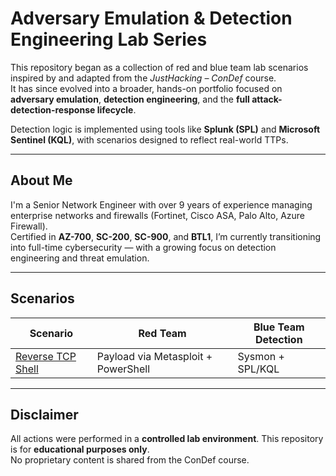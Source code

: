 # Adversary Emulation & Detection Engineering Lab Series

This repository began as a collection of red and blue team lab scenarios inspired by and adapted from the *JustHacking – ConDef* course.  
It has since evolved into a broader, hands-on portfolio focused on **adversary emulation**, **detection engineering**, and the **full attack-detection-response lifecycle**.

Detection logic is implemented using tools like **Splunk (SPL)** and **Microsoft Sentinel (KQL)**, with scenarios designed to reflect real-world TTPs.


---

## About Me

I'm a Senior Network Engineer with over 9 years of experience managing enterprise networks and firewalls (Fortinet, Cisco ASA, Palo Alto, Azure Firewall).  
Certified in **AZ-700**, **SC-200**, **SC-900**, and **BTL1**, I’m currently transitioning into full-time cybersecurity — with a growing focus on detection engineering and threat emulation.

---

## Scenarios

| Scenario                          | Red Team                          | Blue Team Detection |
|----------------------------------|-----------------------------------|---------------------|
| [Reverse TCP Shell](./scenarios/reverse_tcp_shell) | Payload via Metasploit + PowerShell | Sysmon + SPL/KQL     |

---

## Disclaimer

All actions were performed in a **controlled lab environment**. This repository is for **educational purposes only**.  
No proprietary content is shared from the ConDef course.
